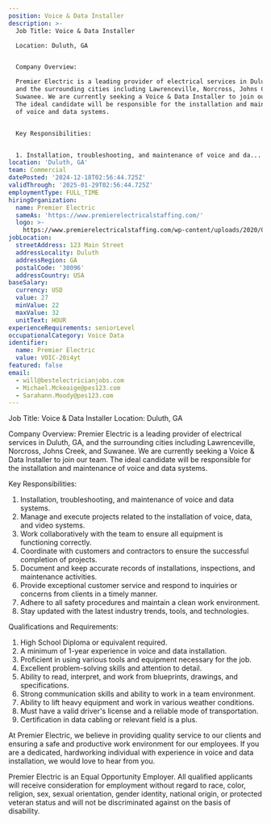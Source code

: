 ```yaml
---
position: Voice & Data Installer
description: >-
  Job Title: Voice & Data Installer

  Location: Duluth, GA


  Company Overview:

  Premier Electric is a leading provider of electrical services in Duluth, GA,
  and the surrounding cities including Lawrenceville, Norcross, Johns Creek, and
  Suwanee. We are currently seeking a Voice & Data Installer to join our team.
  The ideal candidate will be responsible for the installation and maintenance
  of voice and data systems.


  Key Responsibilities:


  1. Installation, troubleshooting, and maintenance of voice and da...
location: 'Duluth, GA'
team: Commercial
datePosted: '2024-12-18T02:56:44.725Z'
validThrough: '2025-01-29T02:56:44.725Z'
employmentType: FULL_TIME
hiringOrganization:
  name: Premier Electric
  sameAs: 'https://www.premierelectricalstaffing.com/'
  logo: >-
    https://www.premierelectricalstaffing.com/wp-content/uploads/2020/05/Premier-Electrical-Staffing-logo.png
jobLocation:
  streetAddress: 123 Main Street
  addressLocality: Duluth
  addressRegion: GA
  postalCode: '30096'
  addressCountry: USA
baseSalary:
  currency: USD
  value: 27
  minValue: 22
  maxValue: 32
  unitText: HOUR
experienceRequirements: seniorLevel
occupationalCategory: Voice Data
identifier:
  name: Premier Electric
  value: VOIC-20i4yt
featured: false
email:
  - will@bestelectricianjobs.com
  - Michael.Mckeaige@pes123.com
  - Sarahann.Moody@pes123.com
---
```




Job Title: Voice & Data Installer
Location: Duluth, GA

Company Overview:
Premier Electric is a leading provider of electrical services in Duluth, GA, and the surrounding cities including Lawrenceville, Norcross, Johns Creek, and Suwanee. We are currently seeking a Voice & Data Installer to join our team. The ideal candidate will be responsible for the installation and maintenance of voice and data systems.

Key Responsibilities:

1. Installation, troubleshooting, and maintenance of voice and data systems.
2. Manage and execute projects related to the installation of voice, data, and video systems.
3. Work collaboratively with the team to ensure all equipment is functioning correctly.
4. Coordinate with customers and contractors to ensure the successful completion of projects.
5. Document and keep accurate records of installations, inspections, and maintenance activities.
6. Provide exceptional customer service and respond to inquiries or concerns from clients in a timely manner.
7. Adhere to all safety procedures and maintain a clean work environment.
8. Stay updated with the latest industry trends, tools, and technologies.

Qualifications and Requirements:

1. High School Diploma or equivalent required.
2. A minimum of 1-year experience in voice and data installation.
3. Proficient in using various tools and equipment necessary for the job.
4. Excellent problem-solving skills and attention to detail.
5. Ability to read, interpret, and work from blueprints, drawings, and specifications.
6. Strong communication skills and ability to work in a team environment.
7. Ability to lift heavy equipment and work in various weather conditions.
8. Must have a valid driver's license and a reliable mode of transportation.
9. Certification in data cabling or relevant field is a plus.

At Premier Electric, we believe in providing quality service to our clients and ensuring a safe and productive work environment for our employees. If you are a dedicated, hardworking individual with experience in voice and data installation, we would love to hear from you.

Premier Electric is an Equal Opportunity Employer. All qualified applicants will receive consideration for employment without regard to race, color, religion, sex, sexual orientation, gender identity, national origin, or protected veteran status and will not be discriminated against on the basis of disability.
